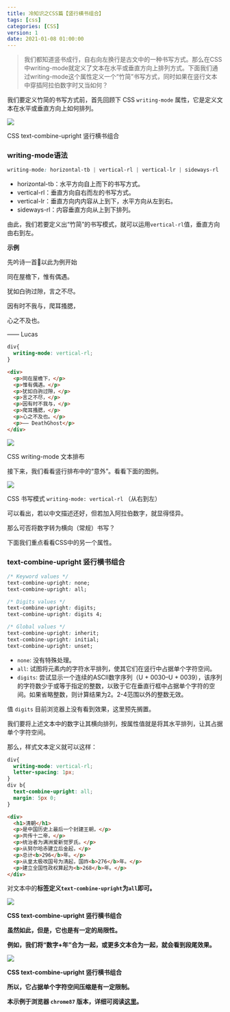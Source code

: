 ```yaml
---
title: 冷知识之CSS篇【竖行横书组合】
tags: [css]
categories: [CSS]
version: 1
date: 2021-01-08 01:00:00
---
```


>我们都知道竖书成行，自右向左换行是古文中的一种书写方式。那么在CSS中writing-mode就定义了文本在水平或垂直方向上排列方式。下面我们通过writing-mode这个属性定义一个“竹简”书写方式，同时如果在竖行文本中穿插阿拉伯数字时又当如何？

<!-- more -->

我们要定义竹简的书写方式前，首先回顾下 CSS `writing-mode` 属性，它是定义文本在水平或垂直方向上如何排列。

![](/images/冷知识之CSS篇【竖行横书组合】-01.jpg)

CSS text-combine-upright 竖行横书组合

### writing-mode语法

``` CSS
writing-mode: horizontal-tb | vertical-rl | vertical-lr | sideways-rl | sideways-lr
```

- horizontal-tb：水平方向自上而下的书写方式。
- vertical-rl：垂直方向自右而左的书写方式。
- vertical-lr：垂直方向内内容从上到下，水平方向从左到右。
- sideways-rl：内容垂直方向从上到下排列。

由此，我们若要定义出“竹简”的书写模式，就可以运用`vertical-rl`值，垂直方向由右到左。

**示例**

先吟诗一首🤭以此为例开始

同在屋檐下，惟有偶遇。

犹如白驹过隙，言之不尽。

因有时不我与，爬耳搔腮，

心之不及也。

—— Lucas

``` CSS
div{
  writing-mode: vertical-rl;
}
```

``` HTML
<div>
  <p>同在屋檐下，</p>
  <p>惟有偶遇。</p>
  <p>犹如白驹过隙，</p>
  <p>言之不尽，</p>
  <p>因有时不我与，</p>
  <p>爬耳搔腮，</p>
  <p>心之不及也。</p>
  <p>—— DeathGhost</p>
</div>
```

![](/images/冷知识之CSS篇【竖行横书组合】-02.jpg)

CSS writing-mode 文本排布

接下来，我们看看竖行排布中的“意外”。看看下面的图例。

![](/images/冷知识之CSS篇【竖行横书组合】-03.jpg)

CSS 书写模式 `writing-mode: vertical-rl` （从右到左）

可以看出，若以中文描述还好，但若加入阿拉伯数字，就显得怪异。

那么可否将数字转为横向（常规）书写？

下面我们重点看看CSS中的另一个属性。

### text-combine-upright 竖行横书组合

``` CSS
/* Keyword values */
text-combine-upright: none;
text-combine-upright: all;

/* Digits values */
text-combine-upright: digits;
text-combine-upright: digits 4;

/* Global values */
text-combine-upright: inherit;
text-combine-upright: initial;
text-combine-upright: unset;
```

- `none`: 没有特殊处理。
- `all`: 试图将元素内的字符水平排列，使其它们在竖行中占据单个字符空间。
- `digits`: 尝试显示一个连续的ASCII数字序列（U + 0030–U + 0039），该序列的字符数少于或等于指定的整数，以致于它在垂直行框中占据单个字符的空间。如果省略整数，则计算结果为2。2-4范围以外的整数无效。

值 `digits` 目前浏览器上没有看到效果，这里预先搁置。

我们要将上述文本中的数字让其横向排列，按属性值就是将其水平排列，让其占据单个字符空间。

那么，样式文本定义就可以这样：

``` CSS
div{
  writing-mode: vertical-rl;
  letter-spacing: 1px;
}
div b{
  text-combine-upright: all;
  margin: 5px 0;
}
```

``` HTML
<div>
  <h1>清朝</h1>
  <p>是中国历史上最后一个封建王朝，</p>
  <p>共传十二帝，</p>
  <p>统治者为满洲爱新觉罗氏。</p>
  <p>从努尔哈赤建立后金起，</p>
  <p>总计<b>296</b>年。</p>
  <p>从皇太极改国号为清起，国祚<b>276</b>年。</p>
  <p>建立全国性政权算起为<b>268</b>年。</p>
</div>
```
对文本中的<b>标签定义`text-combine-upright`为`all`即可。

![](/images/冷知识之CSS篇【竖行横书组合】-04.jpg)

CSS text-combine-upright 竖行横书组合

虽然如此，但是，它也是有一定的局限性。

例如，我们将“数字+年”合为一起，或更多文本合为一起，就会看到段尾效果。

![](/images/冷知识之CSS篇【竖行横书组合】-05.jpg)

CSS text-combine-upright 竖行横书组合

所以，它占据单个字符空间压缩是有一定限制。

本示例于浏览器 `chrome87` 版本，详细可阅读[这里](https://drafts.csswg.org/css-writing-modes-4/#text-combine-upright)。